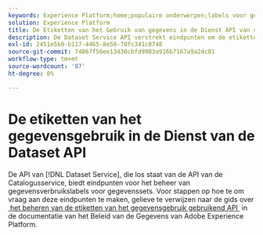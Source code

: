 ```yaml
---
keywords: Experience Platform;home;populaire onderwerpen;labels voor gegevensgebruik;catalogusservice
solution: Experience Platform
title: De Etiketten van het Gebruik van gegevens in de Dienst API van de Dataset
description: De Dataset Service API verstrekt eindpunten om de etiketten van het gegevensgebruik voor datasets te beheren.
exl-id: 2451e5b0-b117-4465-8e58-70fc341c0748
source-git-commit: 74867f56ee13430cbfd9083a916b7167a9a24c01
workflow-type: tm+mt
source-wordcount: '87'
ht-degree: 0%

---
```


# De etiketten van het gegevensgebruik in de Dienst van de Dataset API

De API van [!DNL Dataset Service], die los staat van de API van de Catalogusservice, biedt eindpunten voor het beheer van gegevensverbruikslabels voor gegevenssets. Voor stappen op hoe te om vraag aan deze eindpunten te maken, gelieve te verwijzen naar de gids over [&#x200B; het beheren van de etiketten van het gegevensgebruik gebruikend API &#x200B;](../../data-governance/labels/dataset-api.md) in de documentatie van het Beleid van de Gegevens van Adobe Experience Platform.

